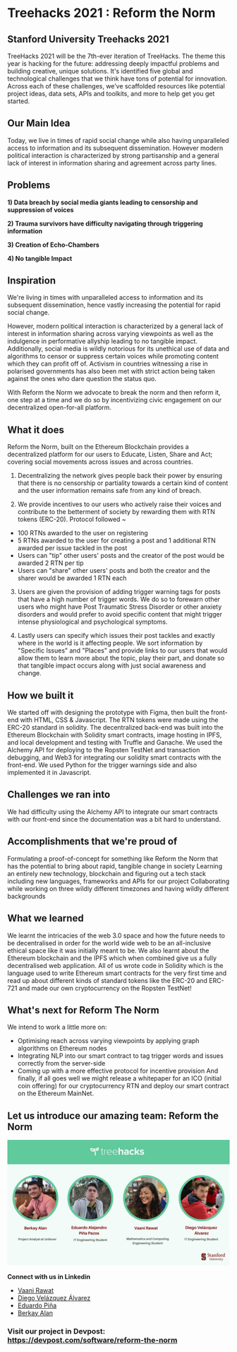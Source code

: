 # Treehacks 2021 : Reform the Norm

## Stanford University Treehacks 2021

TreeHacks 2021 will be the 7th-ever iteration of TreeHacks. The theme this year is hacking for the future: addressing deeply impactful problems and building creative, unique solutions. It's identified five global and technological challenges that we think have tons of potential for innovation. Across each of these challenges, we’ve scaffolded resources like potential project ideas, data sets, APIs and toolkits, and more to help get you get started. 

## Our Main Idea

Today, we live in times of rapid social change while also having unparalleled access to information and its subsequent dissemination. However modern political interaction is characterized by strong partisanship and a general lack of interest in information sharing and agreement across party lines.

## Problems

**1) Data breach by social media giants leading to censorship and suppression of voices**

**2) Trauma survivors have difficulty navigating through triggering information**

**3) Creation of Echo-Chambers**

**4) No tangible Impact**

## Inspiration

We're living in times with unparalleled access to information and its subsequent dissemination, hence vastly increasing the potential for rapid social change.

However, modern political interaction is characterized by a general lack of interest in information sharing across varying viewpoints as well as the indulgence in performative allyship leading to no tangible impact. Additionally, social media is wildly notorious for its unethical use of data and algorithms to censor or suppress certain voices while promoting content which they can profit off of. Activism in countries witnessing a rise in polarised governments has also been met with strict action being taken against the ones who dare question the status quo.

With Reform the Norm we advocate to break the norm and then reform it, one step at a time and we do so by incentivizing civic engagement on our decentralized open-for-all platform.

## What it does

Reform the Norm, built on the Ethereum Blockchain provides a decentralized platform for our users to Educate, Listen, Share and Act; covering social movements across issues and across countries.

1) Decentralizing the network gives people back their power by ensuring that there is no censorship or partiality towards a certain kind of content and the user information remains safe from any kind of breach.

2) We provide incentives to our users who actively raise their voices and contribute to the betterment of society by rewarding them with RTN tokens (ERC-20). Protocol followed ~

- 100 RTNs awarded to the user on registering
- 5 RTNs awarded to the user for creating a post and 1 additional RTN awarded per issue tackled in the post
- Users can "tip" other users' posts and the creator of the post would be awarded 2 RTN per tip
- Users can "share" other users' posts and both the creator and the sharer would be awarded 1 RTN each

3) Users are given the provision of adding trigger warning tags for posts that have a high number of trigger words. We do so to forewarn other users who might have Post Traumatic Stress Disorder or other anxiety disorders and would prefer to avoid specific content that might trigger intense physiological and psychological symptoms.

4) Lastly users can specify which issues their post tackles and exactly where in the world is it affecting people. We sort information by "Specific Issues" and "Places" and provide links to our users that would allow them to learn more about the topic, play their part, and donate so that tangible impact occurs along with just social awareness and change.

## How we built it

We started off with designing the prototype with Figma, then built the front-end with HTML, CSS & Javascript. The RTN tokens were made using the ERC-20 standard in solidity. The decentralized back-end was built into the Ethereum Blockchain with Solidity smart contracts, image hosting in IPFS, and local development and testing with Truffle and Ganache. We used the Alchemy API for deploying to the Ropsten TestNet and transaction debugging, and Web3 for integrating our solidity smart contracts with the front-end. We used Python for the trigger warnings side and also implemented it in Javascript.

## Challenges we ran into

We had difficulty using the Alchemy API to integrate our smart contracts with our front-end since the documentation was a bit hard to understand.

## Accomplishments that we're proud of

Formulating a proof-of-concept for something like Reform the Norm that has the potential to bring about rapid, tangible change in society
Learning an entirely new technology, blockchain and figuring out a tech stack including new languages, frameworks and APIs for our project
Collaborating while working on three wildly different timezones and having wildly different backgrounds

## What we learned

We learnt the intricacies of the web 3.0 space and how the future needs to be decentralised in order for the world wide web to be an all-inclusive ethical space like it was initially meant to be. We also learnt about the Ethereum blockchain and the IPFS which when combined give us a fully decentralised web application. All of us wrote code in Solidity which is the language used to write Ethereum smart contracts for the very first time and read up about different kinds of standard tokens like the ERC-20 and ERC-721 and made our own cryptocurrency on the Ropsten TestNet!

## What's next for Reform The Norm

We intend to work a little more on:

- Optimising reach across varying viewpoints by applying graph algorithms on Ethereum nodes
- Integrating NLP into our smart contract to tag trigger words and issues correctly from the server-side
- Coming up with a more effective protocol for incentive provision
And finally, if all goes well we might release a whitepaper for an ICO (initial coin offering) for our cryptocurrency RTN and deploy our smart contract on the Ethereum MainNet.

## Let us introduce our amazing team: Reform the Norm

![This is our team](Team.jpeg)

**Connect with us in Linkedin**

- [Vaani Rawat](https://www.linkedin.com/in/vaani-rawat-3076901a1/)
- [Diego Velázquez Álvarez](https://www.linkedin.com/in/diego-vel%C3%A1zquez-%C3%A1lvarez-184679152/)
- [Eduardo Piña](https://www.linkedin.com/in/eduardo-pi%C3%B1a-5a059117a/)
- [Berkay Alan](https://www.linkedin.com/in/berkayalan/)

### Visit our project in Devpost: https://devpost.com/software/reform-the-norm
